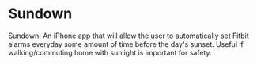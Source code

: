 # Sundown
Sundown: An iPhone app that will allow the user to automatically set Fitbit alarms everyday some amount of time before the day's sunset. Useful if walking/commuting home with sunlight is important for safety.
